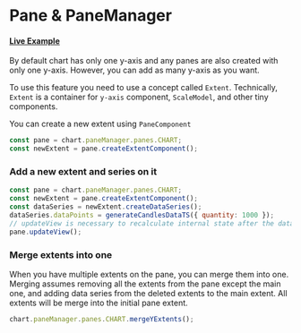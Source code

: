 # Pane & PaneManager

#### <!--CSB_LINK-->[Live Example](https://codesandbox.io/s/fx3kvg)<!--/CSB_LINK-->

By default chart has only one y-axis and any panes are also created with only one y-axis.
However, you can add as many y-axis as you want.

To use this feature you need to use a concept called `Extent`.
Technically, `Extent` is a container for `y-axis` component, `ScaleModel`, and other tiny components.

You can create a new extent using `PaneComponent`

```js
const pane = chart.paneManager.panes.CHART;
const newExtent = pane.createExtentComponent();
```

### Add a new extent and series on it

```js
const pane = chart.paneManager.panes.CHART;
const newExtent = pane.createExtentComponent();
const dataSeries = newExtent.createDataSeries();
dataSeries.dataPoints = generateCandlesDataTS({ quantity: 1000 });
// updateView is necessary to recalculate internal state after the data were set
pane.updateView();
```

### Merge extents into one

When you have multiple extents on the pane, you can merge them into one.
Merging assumes removing all the extents from the pane except the main one,
and adding data series from the deleted extents to the main extent.
All extents will be merge into the initial pane extent.

```js
chart.paneManager.panes.CHART.mergeYExtents();
```
